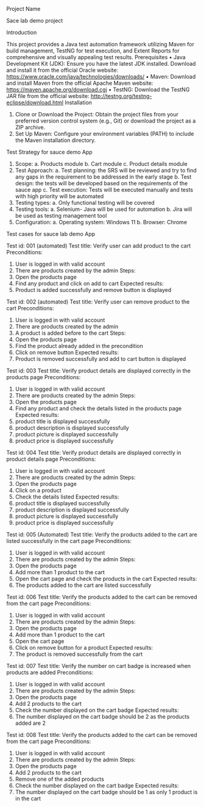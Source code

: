 Project Name

Sace lab demo project

Introduction

This project provides a Java test automation framework utilizing Maven for build management, TestNG for test execution, and Extent Reports for comprehensive and visually appealing test results.
Prerequisites
•	Java Development Kit (JDK): Ensure you have the latest JDK installed. Download and install it from the official Oracle website: https://www.oracle.com/java/technologies/downloads/
•	Maven: Download and install Maven from the official Apache Maven website: https://maven.apache.org/download.cgi
•	TestNG: Download the TestNG JAR file from the official website: http://testng.org/testng-eclipse/download.html
Installation
1.	Clone or Download the Project: Obtain the project files from your preferred version control system (e.g., Git) or download the project as a ZIP archive.
2.	Set Up Maven: Configure your environment variables (PATH) to include the Maven installation directory.


Test Strategy for sauce demo App

1.	Scope:
a.	Products module
b.	Cart module
c.	Product details module
2.	Test Approach:
a.	Test planning: the SRS will be reviewed and try to find any gaps in the requirement to be addressed in the early stage
b.	Test design: the tests will be developed based on the requirements of the sauce app
c.	 Test execution: Tests will be executed manually and tests with high priority will be automated 
3.	Testing types:
a.	Only functional testing will be covered
4.	Testing tools:
a.	Selenium- Java will be used for automation
b.	Jira will be used as testing management tool
5.	Configuration:
a.	Operating system: Windows 11
b.	Browser: Chrome













Test cases for sauce lab demo App

Test id: 001 (automated)
Test title: Verify user can add product to the cart
Preconditions:
1.	User is logged in with valid account 
2.	There are products created by the admin
Steps:
1.	Open the products page
2.	Find any product and click on add to cart
Expected results:
1.	Product is added successfully and remove button is displayed



Test id: 002 (automated)
Test title: Verify user can remove product to the cart
Preconditions:
1.	User is logged in with valid account 
2.	There are products created by the admin
3.	A product is added before to the cart
Steps:
1.	Open the products page
2.	Find the product already added in the precondition
3.	Click on remove button
Expected results:
1.	Product is removed successfully and add to cart button is displayed

Test id: 003 
Test title: Verify product details are displayed correctly in the products page
Preconditions:
1.	User is logged in with valid account 
2.	There are products created by the admin
Steps:
1.	Open the products page
2.	Find any product and check the details listed in the products page
Expected results:
1.	product title is displayed successfully
2.	product description is displayed successfully
3.	product picture is displayed successfully
4.	product price is displayed successfully


Test id: 004 
Test title: Verify product details are displayed correctly in product details page
Preconditions:
1.	User is logged in with valid account 
2.	There are products created by the admin
Steps:
1.	Open the products page
2.	Click on a product
3.	Check the details listed 
Expected results:
1.	product title is displayed successfully
2.	product description is displayed successfully
3.	product picture is displayed successfully
4.	product price is displayed successfully




Test id: 005 (Automated)
Test title: Verify the products added to the cart are listed successfully in the cart page
Preconditions:
1.	User is logged in with valid account 
2.	There are products created by the admin
Steps:
1.	Open the products page
2.	Add more than 1 product to the cart
3.	Open the cart page and check the products in the cart
Expected results:
1.	The products added to the cart are listed successfully

Test id: 006 
Test title: Verify the products added to the cart can be removed from the cart page
Preconditions:
1.	User is logged in with valid account 
2.	There are products created by the admin
Steps:
1.	Open the products page
2.	Add more than 1 product to the cart
3.	Open the cart page
4.	Click on remove button for a product
Expected results:
1.	The product is removed successfully from the cart



Test id: 007 
Test title: Verify the number on cart badge is increased when products are added
Preconditions:
1.	User is logged in with valid account 
2.	There are products created by the admin
Steps:
1.	Open the products page
2.	Add 2 products to the cart
3.	Check the number displayed on the cart badge
Expected results:
1.	The number displayed on the cart badge should be 2 as the products added are 2


Test id: 008 
Test title: Verify the products added to the cart can be removed from the cart page
Preconditions:
1.	User is logged in with valid account 
2.	There are products created by the admin
Steps:
1.	Open the products page
2.	Add 2 products to the cart
3.	Remove one of the added products
4.	Check the number displayed on the cart badge
Expected results:
1.	The number displayed on the cart badge should be 1 as only 1 product is in the cart

